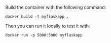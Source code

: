 Build the container with the following command:

``
docker build -t myflaskapp .
``

Then you can run it locally to test it with:

``
docker run -p 5000:5000 myflaskapp
``
